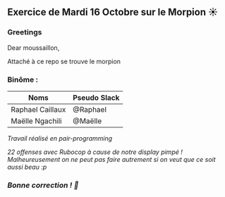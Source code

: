 ## Exercice de Mardi 16 Octobre sur le Morpion :sunny: 

### Greetings

<p>Dear moussaillon,</p>
<p>Attaché à ce repo se trouve le morpion</strong></p>
    
### Binôme :
Noms | Pseudo Slack
------------ | -------------
Raphael Caillaux| @Raphael
Maëlle Ngachili|@Maëlle

<p><em>Travail réalisé en pair-programming<p>
<p>22 offenses avec Rubocop à cause de notre display pimpé ! Malheureusement on ne peut pas faire autrement si on veut que ce soit aussi beau :p<em><p>

### Bonne correction ! :poop:
